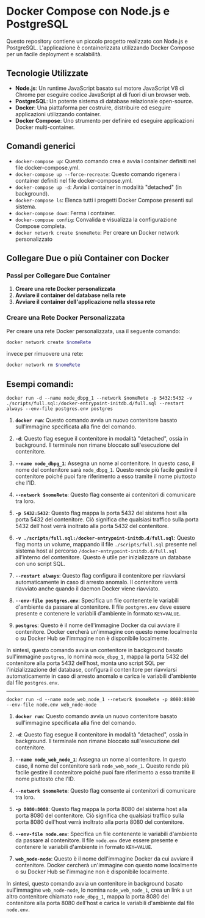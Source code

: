# Docker Compose con Node.js e PostgreSQL

Questo repository contiene un piccolo progetto realizzato con Node.js e PostgreSQL. L'applicazione è containerizzata utilizzando Docker Compose per un facile deployment e scalabilità.

## Tecnologie Utilizzate

- **Node.js**: Un runtime JavaScript basato sul motore JavaScript V8 di Chrome per eseguire codice JavaScript al di fuori di un browser web.
- **PostgreSQL**: Un potente sistema di database relazionale open-source.
- **Docker**: Una piattaforma per costruire, distribuire ed eseguire applicazioni utilizzando container.
- **Docker Compose**: Uno strumento per definire ed eseguire applicazioni Docker multi-container.

## Comandi generici

- `docker-compose up`: Questo comando crea e avvia i container definiti nel file docker-compose.yml.
- `docker-compose up --force-recreate`: Questo comando rigenera i container definiti nel file docker-compose.yml.
- `docker-compose up -d`: Avvia i container in modalità "detached" (in background).
- `docker-compose ls`: Elenca tutti i progetti Docker Compose presenti sul sistema.
- `docker-compose down`: Ferma i container.
- `docker-compose config`: Convalida e visualizza la configurazione Compose completa.
- `docker network create $nomeRete`: Per creare un Docker network personalizzato

## Collegare Due o più Container con Docker

### Passi per Collegare Due Container

1. **Creare una rete Docker personalizzata**
2. **Avviare il container del database nella rete**
3. **Avviare il container dell'applicazione nella stessa rete**

### Creare una Rete Docker Personalizzata

Per creare una rete Docker personalizzata, usa il seguente comando:

```bash
docker network create $nomeRete
```

invece per rimuovere una rete:

```bash
docker network rm $nomeRete
```

## Esempi comandi:

`docker run -d --name node_dbpg_1 --network $nomeRete -p 5432:5432 -v ./scripts/full.sql:/docker-entrypoint-initdb.d/full.sql --restart always --env-file postgres.env postgres`

1. **`docker run`**: Questo comando avvia un nuovo contenitore basato sull'immagine specificata alla fine del comando.

2. **`-d`**: Questo flag esegue il contenitore in modalità "detached", ossia in background. Il terminale non rimane bloccato sull'esecuzione del contenitore.

3. **`--name node_dbpg_1`**: Assegna un nome al contenitore. In questo caso, il nome del contenitore sarà `node_dbpg_1`. Questo rende più facile gestire il contenitore poiché puoi fare riferimento a esso tramite il nome piuttosto che l'ID.

4. **`--network $nomeRete`**: Questo flag consente ai contenitori di comunicare tra loro.

5. **`-p 5432:5432`**: Questo flag mappa la porta 5432 del sistema host alla porta 5432 del contenitore. Ciò significa che qualsiasi traffico sulla porta 5432 dell'host verrà inoltrato alla porta 5432 del contenitore.

6. **`-v ./scripts/full.sql:/docker-entrypoint-initdb.d/full.sql`**: Questo flag monta un volume, mappando il file `./scripts/full.sql` presente nel sistema host al percorso `/docker-entrypoint-initdb.d/full.sql` all'interno del contenitore. Questo è utile per inizializzare un database con uno script SQL.

7. **`--restart always`**: Questo flag configura il contenitore per riavviarsi automaticamente in caso di arresto anomalo. Il contenitore verrà riavviato anche quando il daemon Docker viene riavviato.

8. **`--env-file postgres.env`**: Specifica un file contenente le variabili d'ambiente da passare al contenitore. Il file `postgres.env` deve essere presente e contenere le variabili d'ambiente in formato `KEY=VALUE`.

9. **`postgres`**: Questo è il nome dell'immagine Docker da cui avviare il contenitore. Docker cercherà un'immagine con questo nome localmente o su Docker Hub se l'immagine non è disponibile localmente.

In sintesi, questo comando avvia un contenitore in background basato sull'immagine `postgres`, lo nomina `node_dbpg_1`, mappa la porta 5432 del contenitore alla porta 5432 dell'host, monta uno script SQL per l'inizializzazione del database, configura il contenitore per riavviarsi automaticamente in caso di arresto anomalo e carica le variabili d'ambiente dal file `postgres.env`.

---

`docker run -d --name node_web_node_1 --network $nomeRete -p 8080:8080 --env-file node.env web_node-node`

1. **`docker run`**: Questo comando avvia un nuovo contenitore basato sull'immagine specificata alla fine del comando.

2. **`-d`**: Questo flag esegue il contenitore in modalità "detached", ossia in background. Il terminale non rimane bloccato sull'esecuzione del contenitore.

3. **`--name node_web_node_1`**: Assegna un nome al contenitore. In questo caso, il nome del contenitore sarà `node_web_node_1`. Questo rende più facile gestire il contenitore poiché puoi fare riferimento a esso tramite il nome piuttosto che l'ID.

4. **`--network $nomeRete`**: Questo flag consente ai contenitori di comunicare tra loro.

5. **`-p 8080:8080`**: Questo flag mappa la porta 8080 del sistema host alla porta 8080 del contenitore. Ciò significa che qualsiasi traffico sulla porta 8080 dell'host verrà inoltrato alla porta 8080 del contenitore.

6. **`--env-file node.env`**: Specifica un file contenente le variabili d'ambiente da passare al contenitore. Il file `node.env` deve essere presente e contenere le variabili d'ambiente in formato `KEY=VALUE`.

7. **`web_node-node`**: Questo è il nome dell'immagine Docker da cui avviare il contenitore. Docker cercherà un'immagine con questo nome localmente o su Docker Hub se l'immagine non è disponibile localmente.

In sintesi, questo comando avvia un contenitore in background basato sull'immagine `web_node-node`, lo nomina `node_web_node_1`, crea un link a un altro contenitore chiamato `node_dbpg_1`, mappa la porta 8080 del contenitore alla porta 8080 dell'host e carica le variabili d'ambiente dal file `node.env`.

